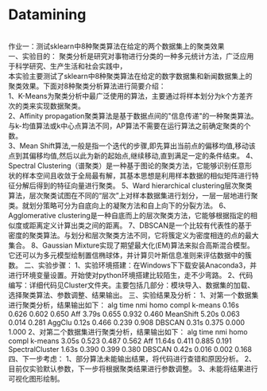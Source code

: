 # Datamining
<br />作业一：测试sklearn中8种聚类算法在给定的两个数据集上的聚类效果
<br />一、实验目的：
聚类分析是研究对事物进行分类的一种多元统计方法，广泛应用于科学研究、生产生活和社会实践中，
<br />本实验主要测试了sklearn中8种聚类算法在给定的数字数据集和新闻数据集上的聚类效果。下面对8种聚类分析算法进行简要介绍：
<br />1、K-Means为聚类分析中最广泛使用的算法，主要通过将样本划分为k个方差齐次的类来实现数据聚类。
<br />2、Affinity propagation聚类算法是基于数据点间的"信息传递"的一种聚类算法。与k-均值算法或k中心点算法不同，AP算法不需要在运行算法之前确定聚类的个数。
<br />3、Mean Shift算法,一般是指一个迭代的步骤,即先算出当前点的偏移均值,移动该点到其偏移均值,然后以此为新的起始点,继续移动,直到满足一定的条件结束。
4、Spectral Clustering（谱聚类）是一种基于图论的聚类方法，它能够识别任意形状的样本空间且收敛于全局最有解，其基本思想是利用样本数据的相似矩阵进行特征分解后得到的特征向量进行聚类。
5、Ward hierarchical clustering层次聚类算法，层次聚类试图在不同的“层次”上对样本数据集进行划分，一层一层地进行聚类。就划分策略可分为自底向上的凝聚方法和自上向下的分裂方法。
6、Agglomerative clustering是一种自底而上的层次聚类方法，它能够根据指定的相似度或距离定义计算出类之间的距离。
7、DBSCAN是一个比较有代表性的基于密度的聚类算法。与划分和层次聚类方法不同，它将簇定义为密度相连的点的最大集合。
8、Gaussian Mixture实现了期望最大化(EM)算法来拟合高斯混合模型。它还可以为多元模型绘制置信椭球体，并计算贝叶斯信息准则来评估数据中的簇数。
二、实验步骤：
1、实验环境搭建：在Windows下下载安装Anaconda3，并进行环境变量设置。开始使对python环境搭建比较陌生，走不少弯路。
2、代码编写：详细代码见Cluster文件夹。主要包括几部分：模块导入、数据集的加载、选择聚类算法、参数调整、结果输出。
三、实验结果及分析：
1、对第一个数据集进行聚类分析，结果输出如下：
alg             time    nmi     homo    compl
k-means         0.16s   0.626   0.602   0.650
Aff             3.79s   0.655   0.932   0.460
MeanShift       5.20s   0.063   0.014   0.281
AggClu          0.12s   0.466   0.239   0.908
DBSCAN          0.31s   0.375   0.000   1.000
2、对第二个数据集进行聚类分析，结果输出如下：
alg             time    nmi     homo    compl
k-means         3.05s   0.523   0.487   0.562
Aff             11.64s  0.411   0.885   0.191
SpectralCluster 1.63s   0.390   0.399   0.380
DBSCAN          0.42s   0.016   0.002   0.168
四、下一步考虑：
1、部分算法未能输出结果，将代码进行查错和原因分析。
2、目前仅实验默认参数，下一步将根据聚类结果进行参数调整。
3、未能将结果进行可视化图形绘制。  
